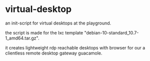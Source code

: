 # virtual-desktop

an init-script for virtual desktops at the playground.

the script is made for the lxc template "debian-10-standard_10.7-1_amd64.tar.gz".

it creates  lightweight rdp reachable desktops with browser for our a clientless remote desktop gateway guacamole.
